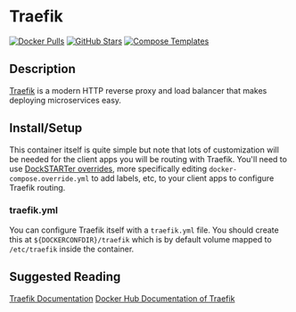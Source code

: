 # Traefik

[![Docker Pulls](https://img.shields.io/docker/pulls/_/traefik?style=flat-square&color=607D8B&label=docker%20pulls&logo=docker)](https://hub.docker.com/_/traefik)
[![GitHub Stars](https://img.shields.io/github/stars/traefik/traefik-library-image?style=flat-square&color=607D8B&label=github%20stars&logo=github)](https://github.com/traefik/traefik-library-image)
[![Compose Templates](https://img.shields.io/static/v1?style=flat-square&color=607D8B&label=compose&message=templates)](https://github.com/jodfie/TrunkSTARTer/tree/master/compose/.apps/traefik)

## Description

[Traefik](https://doc.traefik.io/traefik/) is a modern HTTP reverse proxy and load balancer that makes deploying microservices easy.

## Install/Setup

This container itself is quite simple but note that lots of customization will be needed for the client apps you will be routing with Traefik. You'll need to use [DockSTARTer overrides](https://trunkstarter.com/overrides/introduction/), more specifically editing `docker-compose.override.yml` to add labels, etc, to your client apps to configure Traefik routing.

### traefik.yml

You can configure Traefik itself with a `traefik.yml` file. You should create this at `${DOCKERCONFDIR}/traefik` which is by default volume mapped to `/etc/traefik` inside the container.

## Suggested Reading

[Traefik Documentation](https://doc.traefik.io/traefik/)
[Docker Hub Documentation of Traefik](https://hub.docker.com/_/traefik)
